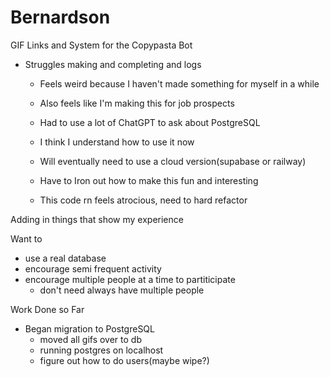 # Bernardson
GIF Links and System for the Copypasta Bot



 - Struggles making and completing and logs
   - Feels weird because I haven't made something for myself in a while
   - Also feels like I'm making this for job prospects

   - Had to use a lot of ChatGPT to ask about PostgreSQL
   - I think I understand how to use it now
   - Will eventually need to use a cloud version(supabase or railway)

   - Have to Iron out how to make this fun and interesting

   - This code rn feels atrocious, need to hard refactor



Adding in things that show my experience

Want to 
 - use a real database
 - encourage semi frequent activity
 - encourage multiple people at a time to partiticipate
    - don't need always have multiple people


Work Done so Far
 - Began migration to PostgreSQL
   - moved all gifs over to db
   - running postgres on localhost
   - figure out how to do users(maybe wipe?)









